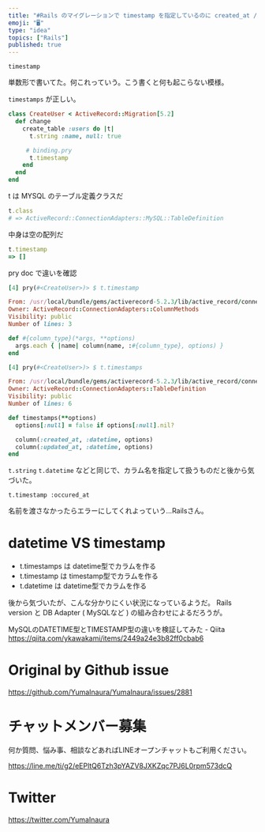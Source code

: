 ```yaml
---
title: "#Rails のマイグレーションで timestamp を指定しているのに created_at / updated_at が生成されないの"
emoji: "🖥"
type: "idea"
topics: ["Rails"]
published: true
---
```


`timestamp`

単数形で書いてた。何これっていう。こう書くと何も起こらない模様。

`timestamps` が正しい。

```rb
class CreateUser < ActiveRecord::Migration[5.2]
  def change
    create_table :users do |t|
      t.string :name, null: true

     # binding.pry
      t.timestamp
    end
  end
end
```

t は MYSQL のテーブル定義クラスだ

```rb
t.class
# => ActiveRecord::ConnectionAdapters::MySQL::TableDefinition
```

中身は空の配列だ

```rb
t.timestamp
=> []
```

pry doc で違いを確認

```rb
[4] pry(#<CreateUser>)> $ t.timestamp

From: /usr/local/bundle/gems/activerecord-5.2.3/lib/active_record/connection_adapters/abstract/schema_definitions.rb @ line 231:
Owner: ActiveRecord::ConnectionAdapters::ColumnMethods
Visibility: public
Number of lines: 3

def #{column_type}(*args, **options)
  args.each { |name| column(name, :#{column_type}, options) }
end
```

```rb
[4] pry(#<CreateUser>)> $ t.timestamps

From: /usr/local/bundle/gems/activerecord-5.2.3/lib/active_record/connection_adapters/abstract/schema_definitions.rb @ line 395:
Owner: ActiveRecord::ConnectionAdapters::TableDefinition
Visibility: public
Number of lines: 6

def timestamps(**options)
  options[:null] = false if options[:null].nil?

  column(:created_at, :datetime, options)
  column(:updated_at, :datetime, options)
end
```

`t.string` `t.datetime` などと同じで、カラム名を指定して扱うものだと後から気づいた。

```
t.timestamp :occured_at
```

名前を渡さなかったらエラーにしてくれよっていう...Railsさん。


 # datetime VS timestamp

- t.timestamps は datetime型でカラムを作る
- t.timestamp は timestamp型でカラムを作る
- t.datetime は datetime型でカラムを作る

後から気づいたが、こんな分かりにくい状況になっているようだ。
Rails version と DB Adapter ( MySQLなど ) の組み合わせによるだろうが。

MySQLのDATETIME型とTIMESTAMP型の違いを検証してみた - Qiita
https://qiita.com/ykawakami/items/2449a24e3b82ff0cbab6

# Original by Github issue

https://github.com/YumaInaura/YumaInaura/issues/2881








<!-- Update From Qiita API -->

# チャットメンバー募集


何か質問、悩み事、相談などあればLINEオープンチャットもご利用ください。

https://line.me/ti/g2/eEPltQ6Tzh3pYAZV8JXKZqc7PJ6L0rpm573dcQ





# Twitter


https://twitter.com/YumaInaura


<!-- Update From Qiita API -->


